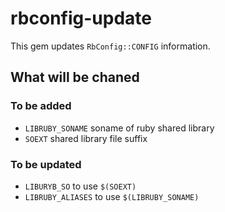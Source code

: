 # rbconfig-update
This gem updates `RbConfig::CONFIG` information.




## What will be chaned

### To be added

* `LIBRUBY_SONAME`  soname of ruby shared library
* `SOEXT`           shared library file suffix

### To be updated

* `LIBURYB_SO`      to use `$(SOEXT)`
* `LIBRUBY_ALIASES` to use `$(LIBRUBY_SONAME)`
